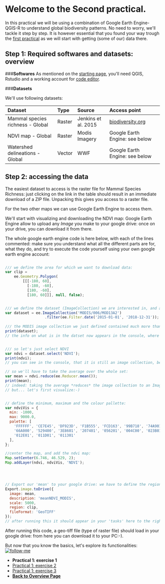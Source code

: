 # Welcome to the Second practical. 

In this practical we will be using a combination of Google Earth Engine-QGIS-R to understand global biodiversity patterns. No need to worry, we'll tackle it step by step. It is however essential that you found your way trough the [first practical](https://liesjacobs.github.io/World-Food-and-Ecosystems/practical1/intro.html) as we will start with getting (some of our) data there. 

## Step 1: Required softwares and datasets: overview

###**Softwares** 
As mentioned on the [starting page](https://liesjacobs.github.io/World-Food-and-Ecosystems/), you'll need QGIS, Rstudio and a working account for [code editor](code.earthengine.google.com/).

###**Datasets**

We'll use following datasets: 

| Dataset      | Type | Source     |Access point     |
| :---        |    :---    |          :---  |         :---  |
| Mammal species richness - Global      | Raster       | Jenkins et al. 2015  |[biodiversity.org](https://biodiversitymapping.org/wp-content/uploads/2018/12/Mammal_maps_hi_res_2018_12d16.zip)   |
| NDVI map - Global   | Raster        | Modis Imagery      |Google Earth Engine: see below     |
| Watershed delineations - Global  | Vector        | WWF      |Google Earth Engine: see below     |



## Step 2: accessing the data

The easiest dataset to access is the raster file for Mammal Species Richness: just clicking on the link in the table should result in an immediate download of a ZIP file. Unpacking this gives you access to a raster file. 

For the two other maps we can use Google Earth Engine to access them. 

We'll start with visualizing and downloading the NDVI map: Google Earth Engine allow to upload any *Image* you make to your google drive: once on your drive, you can download it from there. 

The whole google earth engine code is here below, with each of the lines commented: make sure you understand what all the different parts are for, what they do, and try to execute the code yourself using your own google earth engine account: 

```javascript

/// we define the area for which we want to download data:
var clip = 
    ee.Geometry.Polygon(
        [[[-180, 60],
          [-180, -60],
          [180, -60],
          [180, 60]]], null, false);


/// we define the dataset (ImageCollection) we are interested in, and already filter a few years from it:
var dataset = ee.ImageCollection('MODIS/006/MOD13A2')
                  .filter(ee.Filter.date('2015-01-01', '2018-12-31'));
                  
/// the MODIS image collection we just defined contained much more than only NDVI. We can check what is in this dataset by using *print*:
print(dataset);
// the info on what is in the datset now appears in the console, where you can click on the item and explore


/// so let's just select NDVI
var ndvi = dataset.select('NDVI');
print(ndvi);
// you can see in the console, that it is still an image collection, because it contains one NDVI image per 16 days!

// so we'll have to take the average over the whole set:
var mean = ndvi.reduce(ee.Reducer.mean());
print(mean);
// indeed: taking the average *reduces* the image collection to an Image: this we can export to our drive
// but... let's first visualize:-)


// define the minimum, maximum and the colour pallette: 
var ndviVis = {
  min: -1000,
  max: 9000.0,
  palette: [
    'FFFFFF', 'CE7E45', 'DF923D', 'F1B555', 'FCD163', '99B718', '74A901',
    '66A000', '529400', '3E8601', '207401', '056201', '004C00', '023B01',
    '012E01', '011D01', '011301'
  ],
};

//center the map, and add the ndvi map: 
Map.setCenter(6.746, 46.529, 2);
Map.addLayer(ndvi, ndviVis, 'NDVI');




// Export our 'mean' to your google drive: we have to define the region (clip), the scale: here we take 5km at the equator, and give it a name
Export.image.toDrive({
  image: mean,
  description: 'meanNDVI_MODIS',
  scale: 5000,
  region: clip,
  fileFormat: 'GeoTIFF'
});
// after running this it should appear in your 'tasks' here to the right: click on 'run'
```
After running this code, a geo-tiff file (type of raster file) should load in your google drive: from here you can download it to your PC:-). 







But now that you know the basics, let's explore its functionalities: 
[![follow-me](https://github.com/liesjacobs/World-Food-and-Ecosystems/blob/gh-pages/Picture1.png)](https://liesjacobs.github.io/World-Food-and_Ecosystems/practical1/exploring.html)




<nav>
  <ul>
    <li><strong>Practical 1: exercise 1</strong></li>
    <li><a href="https://liesjacobs.github.io/World-Food-and-Ecosystems/practical1/exploring.html">Practical 1: exercise 2</a></li>
    <li><a href="https://liesjacobs.github.io/World-Food-and-Ecosystems/practical1/understandinggradients.html">Practical 1: exercise 3</a></li>
    <li><a href="https://liesjacobs.github.io/World-Food-and-Ecosystems/"><b>Back to Overview Page</b></a></li>
  </ul>
</nav>


